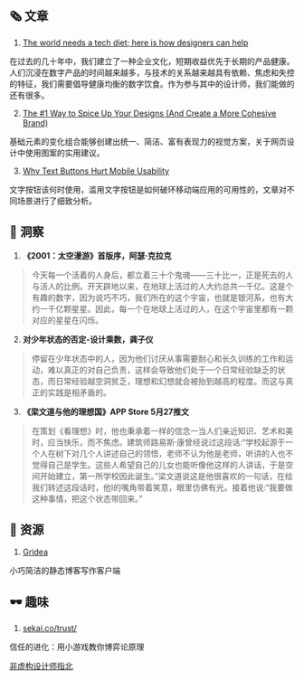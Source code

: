 ##  🗞 文章

1. [The world needs a tech diet; here is how designers can help](https://essays.uxdesign.cc/tech-diet/)

在过去的几十年中，我们建立了一种企业文化，短期收益优先于长期的产品健康。人们沉浸在数字产品的时间越来越多，与技术的关系越来越具有依赖、焦虑和失控的特征，我们需要倡导健康均衡的数字饮食。作为参与其中的设计师，我们能做的还有很多。

2. [The #1 Way to Spice Up Your Designs (And Create a More Cohesive Brand)](https://learnui.design/blog/spice-up-designs-create-cohesive-brand.html)

基础元素的变化组合能够创建出统一、简洁、富有表现力的视觉方案，关于网页设计中使用图案的实用建议。

3. [Why Text Buttons Hurt Mobile Usability](https://uxmovement.com/mobile/why-text-buttons-hurt-mobile-usability/?ref=webdesignernews.com)

文字按钮该何时使用，滥用文字按钮是如何破环移动端应用的可用性的，文章对不同场景进行了细致分析。

## 💬 洞察

1. **《2001：太空漫游》首版序，阿瑟·克拉克**

> 今天每一个活着的人身后，都立着三十个鬼魂——三十比一，正是死去的人与活人的比例。开天辟地以来，在地球上活过的人大约总共一千亿。这是个有趣的数字，因为说巧不巧，我们所在的这个宇宙，也就是银河系，也有大约一千亿颗星星。因此，每一个在地球上活过的人，在这个宇宙里都有一颗对应的星星在闪烁。

2. **对少年状态的否定-设计乘数，龚子仪**

> 停留在少年状态中的人，因为他们讨厌从事需要耐心和长久训练的工作和运动，难以真正的对自己负责，这样会导致他们处于一个日常经验缺乏的状态，而日常经验越空洞贫乏，理想和幻想就会被抬到越高的程度。而这与真正的实践是相矛盾的。

3. **《梁文道与他的理想国》APP Store 5月27推文**

> 在策划《看理想》时，他也秉承着一样的信念一当人们亲近知识、艺术和美时，应当快乐，而不焦虑。建筑师路易斯·康曾经说过这段话:“学校起源于一个人在树下对几个人讲述自己的领悟，老师不认为他是老师，听讲的人也不觉得自己是学生。这些人希望自己的儿女也能听像他这样的人讲话，于是空间开始建立，第一所学校因此诞生。”梁文道说这是他很喜欢的一句话，在给我们转述这段话时，他I的嘴角带着笑意，眼里仿佛有光。接着他说:“我要做这种事情，把这个状态带回来。”

## 💎 资源

1. [Gridea](https://gridea.dev/)

小巧简洁的静态博客写作客户端

## 🕶 趣味

1. [sekai.co/trust/](https://sekai.co/trust/)

信任的进化：用小游戏教你博弈论原理

[非虚构设计师指北](https://www.yuque.com/lynnete/design)